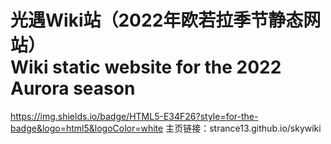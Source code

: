 # 光遇Wiki站（2022年欧若拉季节静态网站）<br>Wiki static website for the 2022 Aurora season
https://img.shields.io/badge/HTML5-E34F26?style=for-the-badge&logo=html5&logoColor=white
主页链接：strance13.github.io/skywiki
